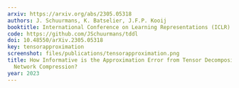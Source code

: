 ```yaml
---
arxiv: https://arxiv.org/abs/2305.05318
authors: J. Schuurmans, K. Batselier, J.F.P. Kooij
booktitle: International Conference on Learning Representations (ICLR)
code: https://github.com/JSchuurmans/tddl
doi: 10.48550/arXiv.2305.05318
key: tensorapproximation
screenshot: files/publications/tensorapproximation.png
title: How Informative is the Approximation Error from Tensor Decomposition for Neural
  Network Compression?
year: 2023
---
```


